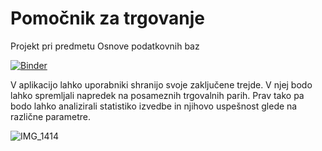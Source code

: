 # Pomočnik za trgovanje
Projekt pri predmetu Osnove podatkovnih baz

[![Binder](https://mybinder.org/badge_logo.svg)](https://mybinder.org/v2/gh/sarazuzek/Pomocnik-za-trgovanje/main?urlpath=proxy%2F8080)

V aplikacijo lahko uporabniki shranijo svoje zaključene trejde. V njej bodo lahko spremljali napredek na posameznih trgovalnih parih. Prav tako pa bodo lahko analizirali statistiko izvedbe in njihovo uspešnost glede na različne parametre.

![IMG_1414](https://user-images.githubusercontent.com/64897299/235504489-485e76cd-e4ca-4746-a177-f08cf9f2ba10.jpeg)
